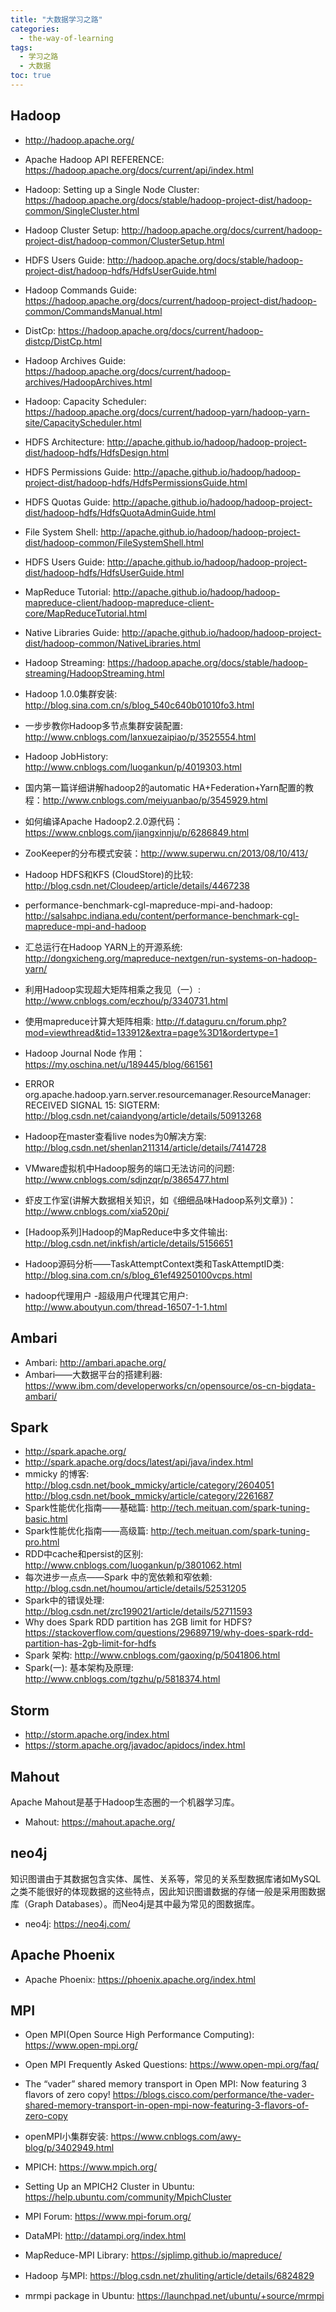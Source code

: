 ```yaml
---
title: "大数据学习之路"
categories:
  - the-way-of-learning
tags:
  - 学习之路
  - 大数据
toc: true
---
```


## Hadoop

* <http://hadoop.apache.org/>
* Apache Hadoop API REFERENCE: <https://hadoop.apache.org/docs/current/api/index.html>
* Hadoop: Setting up a Single Node Cluster: <https://hadoop.apache.org/docs/stable/hadoop-project-dist/hadoop-common/SingleCluster.html>
* Hadoop Cluster Setup: <http://hadoop.apache.org/docs/current/hadoop-project-dist/hadoop-common/ClusterSetup.html>
* HDFS Users Guide: <http://hadoop.apache.org/docs/stable/hadoop-project-dist/hadoop-hdfs/HdfsUserGuide.html>
* Hadoop Commands Guide: <https://hadoop.apache.org/docs/current/hadoop-project-dist/hadoop-common/CommandsManual.html>
* DistCp: <https://hadoop.apache.org/docs/current/hadoop-distcp/DistCp.html>
* Hadoop Archives Guide: <https://hadoop.apache.org/docs/current/hadoop-archives/HadoopArchives.html>
* Hadoop: Capacity Scheduler: <https://hadoop.apache.org/docs/current/hadoop-yarn/hadoop-yarn-site/CapacityScheduler.html>
* HDFS Architecture: <http://apache.github.io/hadoop/hadoop-project-dist/hadoop-hdfs/HdfsDesign.html>
* HDFS Permissions Guide: <http://apache.github.io/hadoop/hadoop-project-dist/hadoop-hdfs/HdfsPermissionsGuide.html>
* HDFS Quotas Guide: <http://apache.github.io/hadoop/hadoop-project-dist/hadoop-hdfs/HdfsQuotaAdminGuide.html>
* File System Shell: <http://apache.github.io/hadoop/hadoop-project-dist/hadoop-common/FileSystemShell.html>
* HDFS Users Guide: <http://apache.github.io/hadoop/hadoop-project-dist/hadoop-hdfs/HdfsUserGuide.html>
* MapReduce Tutorial: <http://apache.github.io/hadoop/hadoop-mapreduce-client/hadoop-mapreduce-client-core/MapReduceTutorial.html>
* Native Libraries Guide: <http://apache.github.io/hadoop/hadoop-project-dist/hadoop-common/NativeLibraries.html>
* Hadoop Streaming: <https://hadoop.apache.org/docs/stable/hadoop-streaming/HadoopStreaming.html>

* Hadoop 1.0.0集群安装: <http://blog.sina.com.cn/s/blog_540c640b01010fo3.html>
* 一步步教你Hadoop多节点集群安装配置: <http://www.cnblogs.com/lanxuezaipiao/p/3525554.html>
* Hadoop JobHistory: <http://www.cnblogs.com/luogankun/p/4019303.html>

* 国内第一篇详细讲解hadoop2的automatic HA+Federation+Yarn配置的教程：<http://www.cnblogs.com/meiyuanbao/p/3545929.html>
* 如何编译Apache Hadoop2.2.0源代码：<https://www.cnblogs.com/jiangxinnju/p/6286849.html>
* ZooKeeper的分布模式安装：<http://www.superwu.cn/2013/08/10/413/>
* Hadoop HDFS和KFS (CloudStore)的比较: <http://blog.csdn.net/Cloudeep/article/details/4467238>
* performance-benchmark-cgl-mapreduce-mpi-and-hadoop: <http://salsahpc.indiana.edu/content/performance-benchmark-cgl-mapreduce-mpi-and-hadoop>
* 汇总运行在Hadoop YARN上的开源系统: <http://dongxicheng.org/mapreduce-nextgen/run-systems-on-hadoop-yarn/>
* 利用Hadoop实现超大矩阵相乘之我见（一）: <http://www.cnblogs.com/eczhou/p/3340731.html>
* 使用mapreduce计算大矩阵相乘: <http://f.dataguru.cn/forum.php?mod=viewthread&tid=133912&extra=page%3D1&ordertype=1>

* Hadoop Journal Node 作用：<https://my.oschina.net/u/189445/blog/661561>
* ERROR org.apache.hadoop.yarn.server.resourcemanager.ResourceManager: RECEIVED SIGNAL 15: SIGTERM: <http://blog.csdn.net/caiandyong/article/details/50913268>
* Hadoop在master查看live nodes为0解决方案: <http://blog.csdn.net/shenlan211314/article/details/7414728>
* VMware虚拟机中Hadoop服务的端口无法访问的问题: <http://www.cnblogs.com/sdjnzqr/p/3865477.html>

* 虾皮工作室(讲解大数据相关知识，如《细细品味Hadoop系列文章》)：<http://www.cnblogs.com/xia520pi/>
* [Hadoop系列]Hadoop的MapReduce中多文件输出: <http://blog.csdn.net/inkfish/article/details/5156651>
* Hadoop源码分析——TaskAttemptContext类和TaskAttemptID类: <http://blog.sina.com.cn/s/blog_61ef49250100vcps.html>
* hadoop代理用户 -超级用户代理其它用户: <http://www.aboutyun.com/thread-16507-1-1.html>

## Ambari

* Ambari: <http://ambari.apache.org/>
* Ambari——大数据平台的搭建利器: <https://www.ibm.com/developerworks/cn/opensource/os-cn-bigdata-ambari/>

## Spark

* <http://spark.apache.org/>
* <http://spark.apache.org/docs/latest/api/java/index.html>
* mmicky 的博客: <http://blog.csdn.net/book_mmicky/article/category/2604051>    <http://blog.csdn.net/book_mmicky/article/category/2261687>
* Spark性能优化指南——基础篇: <http://tech.meituan.com/spark-tuning-basic.html>
* Spark性能优化指南——高级篇: <http://tech.meituan.com/spark-tuning-pro.html>
* RDD中cache和persist的区别: <http://www.cnblogs.com/luogankun/p/3801062.html>
* 每次进步一点点——Spark 中的宽依赖和窄依赖: <http://blog.csdn.net/houmou/article/details/52531205>
* Spark中的错误处理: <http://blog.csdn.net/zrc199021/article/details/52711593>
* Why does Spark RDD partition has 2GB limit for HDFS? <https://stackoverflow.com/questions/29689719/why-does-spark-rdd-partition-has-2gb-limit-for-hdfs>
* Spark 架构: <http://www.cnblogs.com/gaoxing/p/5041806.html>
* Spark(一): 基本架构及原理: <http://www.cnblogs.com/tgzhu/p/5818374.html>

## Storm

* <http://storm.apache.org/index.html>
* <https://storm.apache.org/javadoc/apidocs/index.html>

## Mahout

Apache Mahout是基于Hadoop生态圈的一个机器学习库。

* Mahout: <https://mahout.apache.org/>

## neo4j

知识图谱由于其数据包含实体、属性、关系等，常见的关系型数据库诸如MySQL之类不能很好的体现数据的这些特点，因此知识图谱数据的存储一般是采用图数据库（Graph Databases）。而Neo4j是其中最为常见的图数据库。

* neo4j: <https://neo4j.com/>

## Apache Phoenix

* Apache Phoenix: <https://phoenix.apache.org/index.html>

## MPI

* Open MPI(Open Source High Performance Computing): <https://www.open-mpi.org/>
* Open MPI Frequently Asked Questions: <https://www.open-mpi.org/faq/>
* The “vader” shared memory transport in Open MPI: Now featuring 3 flavors of zero copy! <https://blogs.cisco.com/performance/the-vader-shared-memory-transport-in-open-mpi-now-featuring-3-flavors-of-zero-copy>
* openMPI小集群安装: <https://www.cnblogs.com/awy-blog/p/3402949.html>

* MPICH: <https://www.mpich.org/>
* Setting Up an MPICH2 Cluster in Ubuntu: <https://help.ubuntu.com/community/MpichCluster>
* MPI Forum: <https://www.mpi-forum.org/>
* DataMPI: <http://datampi.org/index.html>

* MapReduce-MPI Library: <https://sjplimp.github.io/mapreduce/>
* Hadoop 与MPI: <https://blog.csdn.net/zhuliting/article/details/6824829>
* mrmpi package in Ubuntu: <https://launchpad.net/ubuntu/+source/mrmpi>
